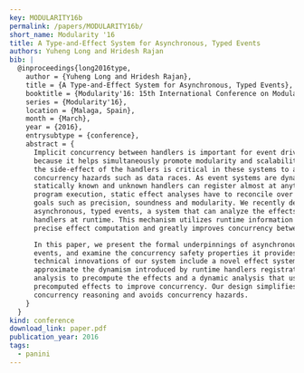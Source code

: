 ```yaml
---
key: MODULARITY16b
permalink: /papers/MODULARITY16b/
short_name: Modularity '16
title: A Type-and-Effect System for Asynchronous, Typed Events
authors: Yuheng Long and Hridesh Rajan
bib: |
  @inproceedings{long2016type,
    author = {Yuheng Long and Hridesh Rajan},
    title = {A Type-and-Effect System for Asynchronous, Typed Events},
    booktitle = {Modularity'16: 15th International Conference on Modularity},
    series = {Modularity'16},
    location = {Malaga, Spain},
    month = {March},
    year = {2016},
    entrysubtype = {conference},
    abstract = {
      Implicit concurrency between handlers is important for event driven systems
      because it helps simultaneously promote modularity and scalability. Knowing
      the side-effect of the handlers is critical in these systems to avoid
      concurrency hazards such as data races. As event systems are dynamic, because
      statically known and unknown handlers can register almost at anytime during
      program execution, static effect analyses have to reconcile over competing
      goals such as precision, soundness and modularity. We recently developed
      asynchronous, typed events, a system that can analyze the effects of the
      handlers at runtime. This mechanism utilizes runtime information to enable
      precise effect computation and greatly improves concurrency between handlers.

      In this paper, we present the formal underpinnings of asynchronous, typed
      events, and examine the concurrency safety properties it provides. The
      technical innovations of our system include a novel effect system to soundly
      approximate the dynamism introduced by runtime handlers registration, a static
      analysis to precompute the effects and a dynamic analysis that uses the
      precomputed effects to improve concurrency. Our design simplifies modular
      concurrency reasoning and avoids concurrency hazards.
    }
  }
kind: conference
download_link: paper.pdf
publication_year: 2016
tags:
  - panini
---
```

